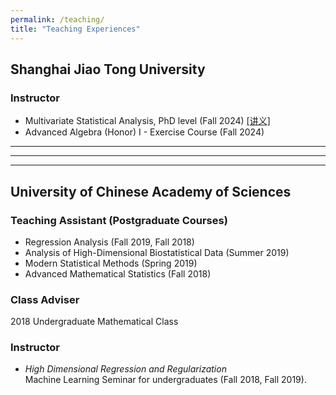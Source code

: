 ```yaml
---
permalink: /teaching/
title: "Teaching Experiences"
---
```


## Shanghai Jiao Tong University

### Instructor
- Multivariate Statistical Analysis, PhD level (Fall 2024) [[讲义]](https://pan.baidu.com/s/1xvWPyaKUxGy_DKIfLCzG-Q)
- Advanced Algebra (Honor) I - Exercise Course  (Fall 2024)


- - -
    
- - -
    
     
- - -
## University of Chinese Academy of Sciences

### Teaching Assistant (Postgraduate Courses)
- Regression Analysis (Fall 2019, Fall 2018)
- Analysis of High-Dimensional Biostatistical Data (Summer 2019) 
- Modern Statistical Methods (Spring 2019)  
- Advanced Mathematical Statistics (Fall 2018)

### Class Adviser
2018 Undergraduate Mathematical Class

### Instructor
- *High Dimensional Regression and Regularization*  
Machine Learning Seminar for undergraduates (Fall 2018, Fall 2019).  



